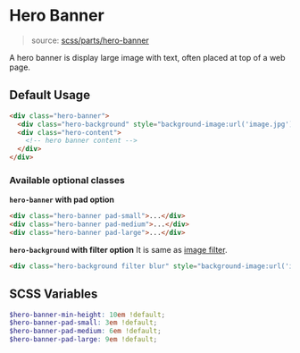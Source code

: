 # Hero Banner

> source: [scss/parts/hero-banner](../../src/scss/parts/_hero-banner.scss)

A hero banner is display large image with text, often placed at top of a web page.

## Default Usage

``` html
<div class="hero-banner">
  <div class="hero-background" style="background-image:url('image.jpg');"></div>
  <div class="hero-content">
    <!-- hero banner content -->
  </div>
</div>
```

### Available optional classes

**`hero-banner` with pad option**

``` html
<div class="hero-banner pad-small">...</div>
<div class="hero-banner pad-medium">...</div>
<div class="hero-banner pad-large">...</div>
```

**`hero-background` with filter option**
It is same as [image filter](image.md#image-filter).

``` html
<div class="hero-background filter blur" style="background-image:url('image.jpg');"></div>
```

## SCSS Variables

``` scss
$hero-banner-min-height: 10em !default;
$hero-banner-pad-small: 3em !default;
$hero-banner-pad-medium: 6em !default;
$hero-banner-pad-large: 9em !default;
```
